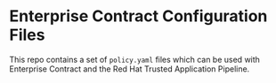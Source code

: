 # Enterprise Contract Configuration Files

This repo contains a set of `policy.yaml` files which can be used with
Enterprise Contract and the Red Hat Trusted Application Pipeline.
